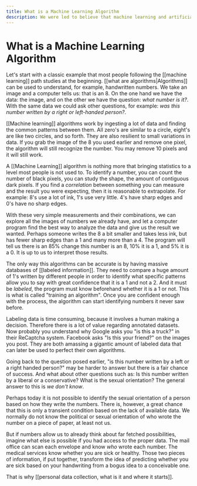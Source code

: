 ```yaml
---
title: What is a Machine Learning Algorithm
description: We were led to believe that machine learning and artificial intelligence are topics on which we shouldn't peek. Let's debunk those myths.
---
```

# What is a Machine Learning Algorithm
Let's start with a classic example that most people following the [[machine learning]] path studies at the beginning. [[what are algorithms|Algorithms]] can be used to understand, for example, handwritten numbers. We take an image and a computer tells us: that is an 8. On the one hand we have the data: the image, and on the other we have the question: *what number is it?*. With the same data we could ask other questions, for example: *was this number written by a right or left-handed person?*. 

[[Machine learning]] algorithms work by ingesting a lot of data and finding the common patterns between them. All zero's are similar to a circle, eight's are like two circles, and so forth. They are also resilient to small variations in data. If you grab the image of the 8 you used earlier and remove one pixel, the algorithm will still recognize the number. You may remove 10 pixels and it will still work. 

A [[Machine Learning]] algorithm is nothing more that bringing statistics to a level most people is not used to. To identify a number, you can count the number of black pixels, you can study the shape, the amount of contiguous dark pixels. If you find a *correlation* between something you can measure and the result you were expecting, then it is reasonable to extrapolate. For example: 8's use a lot of ink, 1's use very little. 4's have sharp edges and 0's have no sharp edges. 

With these very simple measurements and their combinations, we can explore all the images of numbers we already have, and let a computer program find the best way to analyze the data and give us the result we wanted. Perhaps someone writes the 8 a bit smaller and takes less ink, but has fewer sharp edges than a 1 and many more than a 4. The program will tell us there is an 85% change this number is an 8, 10% it is a 1, and 5% it is a 0. It is up to us to interpret those results. 

The only way this algorithms can be accurate is by having massive databases of [[labeled information]]. They need to compare a huge amount of 1's written by different people in order to identify what specific patterns allow you to say with great confidence that it is a 1 and not a 2. And it must be *labeled*, the program must know beforehand whether it is a 1 or not. This is what is called "training an algorithm". Once you are confident enough with the process, the algorithm can start identifying numbers it never saw before. 

Labeling data is time consuming, because it involves a human making a decision. Therefore there is a lot of value regarding annotated datasets. Now probably you understand why Google asks you "is this a truck?" in their ReCaptcha system. Facebook asks "Is this your friend?" on the images you post. They are both amassing a gigantic amount of labeled data that can later be used to perfect their own algorithms. 

Going back to the question posed earlier, "is this number written by a left or a right handed person?" may be harder to answer but there is a fair chance of success. And what about other questions such as: Is this number written by a liberal or a conservative? What is the sexual orientation? The general answer to this is *we don't know*. 

Perhaps today it is not possible to identify the sexual orientation of a person based on how they write the numbers. There is, however, a great chance that this is only a transient condition based on the lack of available data. We normally do not know the political or sexual orientation of who wrote the number on a piece of paper, at least not us.

But if numbers allow us to already think about far fetched possibilities, imagine what else is possible if you had access to the proper data. The mail office can scan each envelope and know *who* wrote each number. The medical services know whether you are sick or healthy. Those two pieces of information, if put together, transform the idea of predicting whether you are sick based on your handwriting from a bogus idea to a conceivable one. 

That is why [[personal data collection, what is it and where it starts]]. 